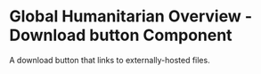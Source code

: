 Global Humanitarian Overview - Download button Component
========================================================

A download button that links to externally-hosted files.
